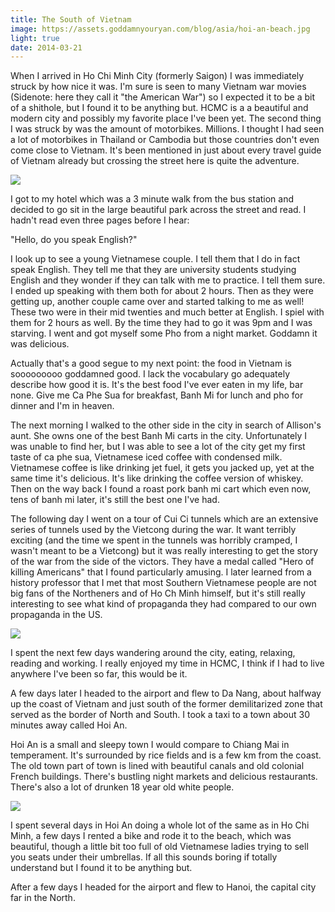 ```yaml
---
title: The South of Vietnam
image: https://assets.goddamnyouryan.com/blog/asia/hoi-an-beach.jpg
light: true
date: 2014-03-21
---
```


When I arrived in Ho Chi Minh City (formerly Saigon) I was immediately struck by how nice it was. I'm sure is seen to many Vietnam war movies (Sidenote: here they call it "the American War") so I expected it to be a bit of a shithole, but I found it to be anything but. HCMC is a a beautiful and modern city and possibly my favorite place I've been yet. The second thing I was struck by was the amount of motorbikes. Millions. I thought I had seen a lot of motorbikes in Thailand or Cambodia but those countries don't even come close to Vietnam. It's been mentioned in just about every travel guide of Vietnam already but crossing the street here is quite the adventure.

![](https://assets.goddamnyouryan.com/blog/asia/hcmc-park.jpg)

I got to my hotel which was a 3 minute walk from the bus station and decided to go sit in the large beautiful park across the street and read. I hadn't read even three pages before I hear:

"Hello, do you speak English?"

I look up to see a young Vietnamese couple. I tell them that I do in fact speak English. They tell me that they are university students studying English and they wonder if they can talk with me to practice. I tell them sure. I ended up speaking with them both for about 2 hours. Then as they were getting up, another couple came over and started talking to me as well! These two were in their mid twenties and much better at English. I spiel with them for 2 hours as well. By the time they had to go it was 9pm and I was starving. I went and got myself some Pho from a night market. Goddamn it was delicious.

Actually that's a good segue to my next point: the food in Vietnam is sooooooooo goddamned good. I lack the vocabulary go adequately describe how good it is. It's the best food I've ever eaten in my life, bar none. Give me Ca Phe Sua for breakfast, Banh Mi for lunch and pho for dinner and I'm in heaven.

The next morning I walked to the other side in the city in search of Allison's aunt. She owns one of the best Banh Mi carts in the city. Unfortunately I was unable to find her, but I was able to see a lot of the city get my first taste of ca phe sua, Vietnamese iced coffee with condensed milk. Vietnamese coffee is like drinking jet fuel, it gets you jacked up, yet at the same time it's delicious. It's like drinking the coffee version of whiskey. Then on the way back I found a roast pork banh mi cart which even now, tens of banh mi later, it's still the best one I've had.

The following day I went on a tour of Cui Ci tunnels which are an extensive series of tunnels used by the Vietcong during the war. It want terribly exciting (and the time we spent in the tunnels was horribly cramped, I wasn't meant to be a Vietcong) but it was really interesting to get the story of the war from the side of the victors. They have a medal called "Hero of killing Americans" that I found particularly amusing. I later learned from a history professor that I met that most Southern Vietnamese people are not big fans of the Northeners and of Ho Ch Minh himself, but it's still really interesting to see what kind of propaganda they had compared to our own propaganda in the US.

![](https://assets.goddamnyouryan.com/blog/asia/hcmc-cui-ci.jpg)

I spent the next few days wandering around the city, eating, relaxing, reading and working. I really enjoyed my time in HCMC, I think if I had to live anywhere I've been so far, this would be it.

A few days later I headed to the airport and flew to Da Nang, about halfway up the coast of Vietnam and just south of the former demilitarized zone that served as the border of North and South. I took a taxi to a town about 30 minutes away called Hoi An.

Hoi An is a small and sleepy town I would compare to Chiang Mai in temperament. It's surrounded by rice fields and is a few km from the coast. The old town part of town is lined with beautiful canals and old colonial French buildings. There's bustling night markets and delicious restaurants. There's also a lot of drunken 18 year old white people.

![](https://assets.goddamnyouryan.com/blog/asia/hoi-an-lanterns.jpg)

I spent several days in Hoi An doing a whole lot of the same as in Ho Chi Minh, a few days I rented a bike and rode it to the beach, which was beautiful, though a little bit too full of old Vietnamese ladies trying to sell you seats under their umbrellas. If all this sounds boring if totally understand but I found it to be anything but.

After a few days I headed for the airport and flew to Hanoi, the capital city far in the North.
